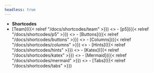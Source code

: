 ```yaml
---
headless: true
---
```


- **Shortcodes**
- [Team]({{< relref "/docs/shortcodes/team" >}})
<> - [p5]({{< relref "/docs/shortcodes/p5" >}})
<> - [Buttons]({{< relref "/docs/shortcodes/buttons" >}})
<> - [Columns]({{< relref "/docs/shortcodes/columns" >}})
<> - [Hints]({{< relref "/docs/shortcodes/hints" >}})
<> - [Katex]({{< relref "/docs/shortcodes/katex" >}})
<> - [Mermaid]({{< relref "/docs/shortcodes/mermaid" >}})
<> - [Tabs]({{< relref "/docs/shortcodes/tabs" >}})
<br />

